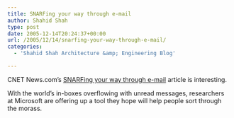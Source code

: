 ```yaml
---
title: SNARFing your way through e-mail
author: Shahid Shah
type: post
date: 2005-12-14T20:24:37+00:00
url: /2005/12/14/snarfing-your-way-through-e-mail/
categories:
  - 'Shahid Shah Architecture &amp; Engineering Blog'

---
```

CNET News.com&#8217;s [SNARFing your way through e-mail][1] article is interesting.
  
With the world&#8217;s in-boxes overflowing with unread messages, researchers at Microsoft are offering up a tool they hope will help people sort through the morass.

 [1]: http://news.com.com/SNARFing+your+way+through+e-mail/2100-1032_3-5979217.html?tag=st.prev